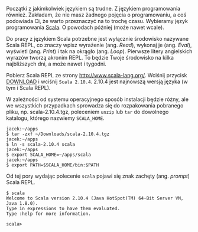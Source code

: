Początki z jakimkolwiek językiem są trudne. Z językiem programowania również. Zakładam, że nie masz żadnego pojęcia o programowaniu, a coś podowiada Ci, że warto przeznaczyć na to trochę czasu. Wybieramy język programowania [Scala](http://scala-lang.org). O powodach później (może nawet wcale).

Do pracy z językiem Scala potrzebne jest wyłącznie środowisko nazywane Scala REPL, co znaczy wpisz wyrażenie (ang. *Read*), wykonaj je (ang. *Eval*), wyświetl (ang. *Print*) i tak na okrągło (ang. *Loop*). Pierwsze litery angielskich wyrazów tworzą akronim REPL. To będzie Twoje środowisko na kilka najbliższych dni, a może nawet i tygodni.

Pobierz Scala REPL ze strony http://www.scala-lang.org/. Wciśnij przycisk [DOWNLOAD](http://www.scala-lang.org/download/) i wciśnij `Scala 2.10.4`. 2.10.4 jest najnowszą wersją języka (w tym i Scala REPL).

W zależności od systemu operacyjnego sposób instalacji będzie różny, ale we wszystkich przypadkach sprowadza się do rozpakowania pobranego pliku, np. scala-2.10.4.tgz, poleceniem `unzip` lub `tar` do dowolnego katalogu, którego nazwiemy `SCALA_HOME`.

    jacek:~/apps
    $ tar -zxf ~/Downloads/scala-2.10.4.tgz
    jacek:~/apps
    $ ln -s scala-2.10.4 scala
    jacek:~/apps
    $ export SCALA_HOME=~/apps/scala
    jacek:~/apps
    $ export PATH=$SCALA_HOME/bin:$PATH

Od tej pory wydając polecenie `scala` pojawi się znak zachęty (ang. *prompt*) Scala REPL.

    $ scala
    Welcome to Scala version 2.10.4 (Java HotSpot(TM) 64-Bit Server VM, Java 1.8.0).
    Type in expressions to have them evaluated.
    Type :help for more information.

    scala>
